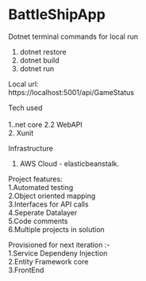 # BattleShipApp

Dotnet terminal commands for local run
1. dotnet restore
2. dotnet build
3. dotnet run

Local url: </br> https://localhost:5001/api/GameStatus

Tech used</br> </br>
 1..net core 2.2 WebAPI </br>
 2. Xunit </br>
 
 
 Infrastructure  </br>
  1. AWS Cloud - elasticbeanstalk.
 
Project features: </br>
1.Automated testing </br>
2.Object oriented mapping </br>
3.Interfaces for API calls </br>
4.Seperate Datalayer </br>
5.Code comments </br>
6.Multiple projects in solution </br>

Provisioned for next iteration :- </br>
1.Service Dependeny Injection  </br>
2.Entity Framework core </br>
3.FrontEnd </br>

